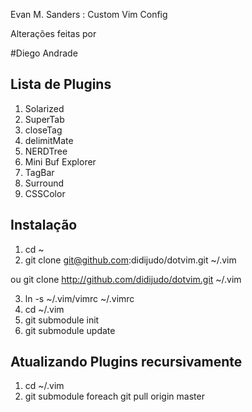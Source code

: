  Evan M. Sanders : Custom Vim Config

 Alterações feitas por

#Diego Andrade

## Lista de Plugins

1. Solarized
2. SuperTab
3. closeTag
4. delimitMate
5. NERDTree
6. Mini Buf Explorer
7. TagBar
8. Surround
9. CSSColor

## Instalação

1. cd ~
2. git clone git@github.com:didijudo/dotvim.git ~/.vim 

ou git clone http://github.com/didijudo/dotvim.git ~/.vim

3. ln -s ~/.vim/vimrc ~/.vimrc
4. cd ~/.vim
5. git submodule init
6. git submodule update

## Atualizando Plugins recursivamente

1. cd ~/.vim
2. git submodule foreach git pull origin master
